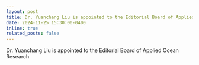 ```yaml
---
layout: post
title: Dr. Yuanchang Liu is appointed to the Editorial Board of Applied Ocean Research
date: 2024-11-25 15:30:00-0400
inline: true
related_posts: false
---
```


Dr. Yuanchang Liu is appointed to the Editorial Board of Applied Ocean Research 